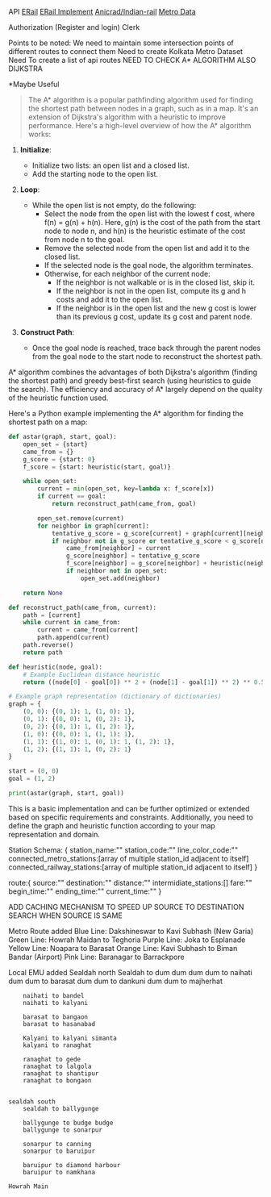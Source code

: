 API
    [ERail](https://erail.in/rail/getTrains.aspx)
    [ERail Implement](https://github.com/AniCrad/indian-rail-api)
    [Anicrad/Indian-rail](https://github.com/AniCrad/indian-rail)
    [Metro Data](https://themetrorailguy.com/kolkata-metro-information-map-updates/)

Authorization (Register and login)
    Clerk

Points to be noted:
    We need to maintain some intersection points of different routes to connect them
    Need to create Kolkata Metro Dataset
    Need To create a list of api routes
    NEED TO CHECK A* ALGORITHM
    ALSO DIJKSTRA

*Maybe Useful
>The A* algorithm is a popular pathfinding algorithm used for finding the shortest path between nodes in a graph, such as in a map. It's an extension of Dijkstra's algorithm with a heuristic to improve performance. Here's a high-level overview of how the A* algorithm works:

1. **Initialize**: 
   - Initialize two lists: an open list and a closed list.
   - Add the starting node to the open list.

2. **Loop**:
   - While the open list is not empty, do the following:
     - Select the node from the open list with the lowest f cost, where f(n) = g(n) + h(n). Here, g(n) is the cost of the path from the start node to node n, and h(n) is the heuristic estimate of the cost from node n to the goal.
     - Remove the selected node from the open list and add it to the closed list.
     - If the selected node is the goal node, the algorithm terminates.
     - Otherwise, for each neighbor of the current node:
       - If the neighbor is not walkable or is in the closed list, skip it.
       - If the neighbor is not in the open list, compute its g and h costs and add it to the open list.
       - If the neighbor is in the open list and the new g cost is lower than its previous g cost, update its g cost and parent node.

3. **Construct Path**:
   - Once the goal node is reached, trace back through the parent nodes from the goal node to the start node to reconstruct the shortest path.

A* algorithm combines the advantages of both Dijkstra's algorithm (finding the shortest path) and greedy best-first search (using heuristics to guide the search). The efficiency and accuracy of A* largely depend on the quality of the heuristic function used.

Here's a Python example implementing the A* algorithm for finding the shortest path on a map:

```python
def astar(graph, start, goal):
    open_set = {start}
    came_from = {}
    g_score = {start: 0}
    f_score = {start: heuristic(start, goal)}

    while open_set:
        current = min(open_set, key=lambda x: f_score[x])
        if current == goal:
            return reconstruct_path(came_from, goal)

        open_set.remove(current)
        for neighbor in graph[current]:
            tentative_g_score = g_score[current] + graph[current][neighbor]
            if neighbor not in g_score or tentative_g_score < g_score[neighbor]:
                came_from[neighbor] = current
                g_score[neighbor] = tentative_g_score
                f_score[neighbor] = g_score[neighbor] + heuristic(neighbor, goal)
                if neighbor not in open_set:
                    open_set.add(neighbor)

    return None

def reconstruct_path(came_from, current):
    path = [current]
    while current in came_from:
        current = came_from[current]
        path.append(current)
    path.reverse()
    return path

def heuristic(node, goal):
    # Example Euclidean distance heuristic
    return ((node[0] - goal[0]) ** 2 + (node[1] - goal[1]) ** 2) ** 0.5

# Example graph representation (dictionary of dictionaries)
graph = {
    (0, 0): {(0, 1): 1, (1, 0): 1},
    (0, 1): {(0, 0): 1, (0, 2): 1},
    (0, 2): {(0, 1): 1, (1, 2): 1},
    (1, 0): {(0, 0): 1, (1, 1): 1},
    (1, 1): {(1, 0): 1, (0, 1): 1, (1, 2): 1},
    (1, 2): {(1, 1): 1, (0, 2): 1}
}

start = (0, 0)
goal = (1, 2)

print(astar(graph, start, goal))
```

This is a basic implementation and can be further optimized or extended based on specific requirements and constraints. Additionally, you need to define the graph and heuristic function according to your map representation and domain.


Station Schema:  {
    station_name:""
    station_code:""
    line_color_code:""
    <!-- undirected graph -->
    connected_metro_stations:[array of multiple station_id adjacent to itself] 
    connected_railway_stations:[array of multiple station_id adjacent to itself] 
}

route:{
    source:""
    destination:""
    distance:""
    intermidiate_stations:[]
    fare:""
    begin_time:""
    ending_time:""
    current_time:""
}


ADD CACHING MECHANISM TO SPEED UP SOURCE TO DESTINATION SEARCH WHEN SOURCE IS SAME


Metro Route added
    Blue Line: Dakshineswar to Kavi Subhash (New Garia)
    Green Line: Howrah Maidan to Teghoria
    Purple Line: Joka to Esplanade
    Yellow Line: Noapara to Barasat
    Orange Line: Kavi Subhash to Biman Bandar (Airport)
    Pink Line: Baranagar to Barrackpore


Local EMU added
    Sealdah north
        Sealdah to dum dum
        dum dum to naihati
        dum dum to barasat
        dum dum to dankuni
        dum dum to majherhat

        naihati to bandel
        naihati to kalyani

        barasat to bangaon
        barasat to hasanabad 

        Kalyani to kalyani simanta
        kalyani to ranaghat

        ranaghat to gede
        ranaghat to lalgola
        ranaghat to shantipur
        ranaghat to bongaon


    sealdah south
        sealdah to ballygunge
        
        ballygunge to budge budge
        ballygunge to sonarpur

        sonarpur to canning
        sonarpur to baruipur

        baruipur to diamond harbour
        baruipur to namkhana
    
    Howrah Main
